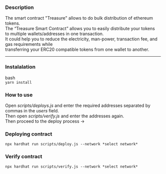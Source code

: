 ### Description

The smart contract "Treasure" allows to do bulk distribution of ethereum tokens.  
The “Treasure Smart Contract” allows you to easily distribute your tokens  
to multiple wallets/addresses in one transaction.  
It could help you to reduce the electricity, man-power, transaction fee, and gas requirements while  
transferring your ERC20 compatible tokens from one wallet to another.

***

### Instalalation

bash  
```yarn install```

### How to use

Open *scripts/deploys.js* and enter the required addresses separated by commas in the *users* field.  
Then open *scripts/verify.js* and enter the addresses again.  
Then proceed to the deploy process ->

### Deploying contract

```npx hardhat run scripts/deploy.js --network *select network*```

### Verify contract

```npx hardhat run scripts/verify.js --network *select network*```